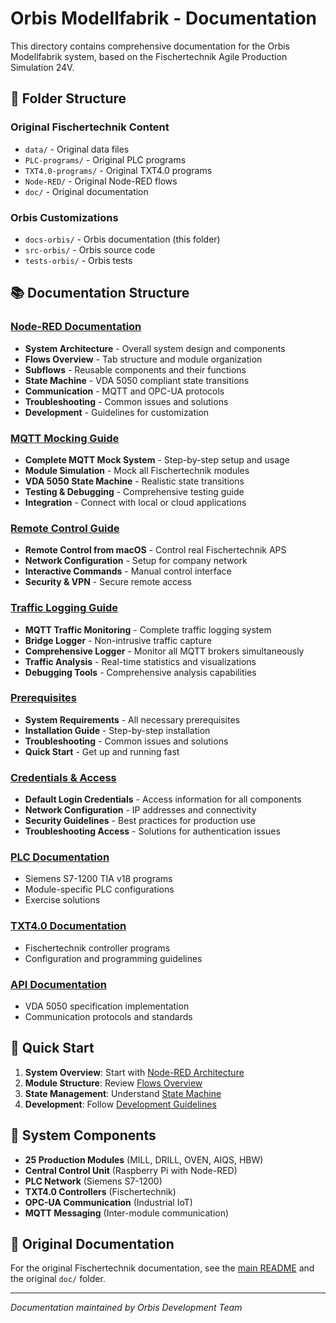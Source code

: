 # Orbis Modellfabrik - Documentation

This directory contains comprehensive documentation for the Orbis Modellfabrik system, based on the Fischertechnik Agile Production Simulation 24V.

## 📁 Folder Structure

### Original Fischertechnik Content
- `data/` - Original data files
- `PLC-programs/` - Original PLC programs
- `TXT4.0-programs/` - Original TXT4.0 programs
- `Node-RED/` - Original Node-RED flows
- `doc/` - Original documentation

### Orbis Customizations
- `docs-orbis/` - Orbis documentation (this folder)
- `src-orbis/` - Orbis source code
- `tests-orbis/` - Orbis tests

## 📚 Documentation Structure

### [Node-RED Documentation](./node-red/)
- **System Architecture** - Overall system design and components
- **Flows Overview** - Tab structure and module organization
- **Subflows** - Reusable components and their functions
- **State Machine** - VDA 5050 compliant state transitions
- **Communication** - MQTT and OPC-UA protocols
- **Troubleshooting** - Common issues and solutions
- **Development** - Guidelines for customization

### [MQTT Mocking Guide](./mqtt-mocking-guide.md)
- **Complete MQTT Mock System** - Step-by-step setup and usage
- **Module Simulation** - Mock all Fischertechnik modules
- **VDA 5050 State Machine** - Realistic state transitions
- **Testing & Debugging** - Comprehensive testing guide
- **Integration** - Connect with local or cloud applications

### [Remote Control Guide](./remote-control-guide.md)
- **Remote Control from macOS** - Control real Fischertechnik APS
- **Network Configuration** - Setup for company network
- **Interactive Commands** - Manual control interface
- **Security & VPN** - Secure remote access

### [Traffic Logging Guide](./traffic-logging-guide.md)
- **MQTT Traffic Monitoring** - Complete traffic logging system
- **Bridge Logger** - Non-intrusive traffic capture
- **Comprehensive Logger** - Monitor all MQTT brokers simultaneously
- **Traffic Analysis** - Real-time statistics and visualizations
- **Debugging Tools** - Comprehensive analysis capabilities

### [Prerequisites](./prerequisites.md)
- **System Requirements** - All necessary prerequisites
- **Installation Guide** - Step-by-step installation
- **Troubleshooting** - Common issues and solutions
- **Quick Start** - Get up and running fast

### [Credentials & Access](./credentials.md)
- **Default Login Credentials** - Access information for all components
- **Network Configuration** - IP addresses and connectivity
- **Security Guidelines** - Best practices for production use
- **Troubleshooting Access** - Solutions for authentication issues

### [PLC Documentation](./plc/)
- Siemens S7-1200 TIA v18 programs
- Module-specific PLC configurations
- Exercise solutions

### [TXT4.0 Documentation](./txt4.0/)
- Fischertechnik controller programs
- Configuration and programming guidelines

### [API Documentation](./api/)
- VDA 5050 specification implementation
- Communication protocols and standards

## 🚀 Quick Start

1. **System Overview**: Start with [Node-RED Architecture](./node-red/architecture.md)
2. **Module Structure**: Review [Flows Overview](./node-red/flows-overview.md)
3. **State Management**: Understand [State Machine](./node-red/state-machine.md)
4. **Development**: Follow [Development Guidelines](./node-red/development.md)

## 🔧 System Components

- **25 Production Modules** (MILL, DRILL, OVEN, AIQS, HBW)
- **Central Control Unit** (Raspberry Pi with Node-RED)
- **PLC Network** (Siemens S7-1200)
- **TXT4.0 Controllers** (Fischertechnik)
- **OPC-UA Communication** (Industrial IoT)
- **MQTT Messaging** (Inter-module communication)

## 📖 Original Documentation

For the original Fischertechnik documentation, see the [main README](../README.md) and the original `doc/` folder.

---

*Documentation maintained by Orbis Development Team* 